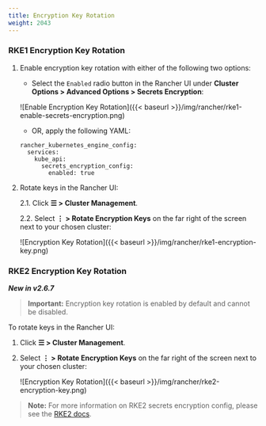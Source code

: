 ```yaml
---
title: Encryption Key Rotation
weight: 2043
---
```


### RKE1 Encryption Key Rotation

1. Enable encryption key rotation with either of the following two options:

    - Select the `Enabled` radio button in the Rancher UI under **Cluster Options > Advanced Options > Secrets Encryption**:

    ![Enable Encryption Key Rotation]({{< baseurl >}}/img/rancher/rke1-enable-secrets-encryption.png)

    - OR, apply the following YAML:

    ```
    rancher_kubernetes_engine_config:
      services:
        kube_api:
          secrets_encryption_config:
            enabled: true
    ```        

2. Rotate keys in the Rancher UI:

    2.1. Click **☰ > Cluster Management**.

    2.2. Select **⋮ > Rotate Encryption Keys** on the far right of the screen next to your chosen cluster:

    ![Encryption Key Rotation]({{< baseurl >}}/img/rancher/rke1-encryption-key.png)

   

### RKE2 Encryption Key Rotation

_**New in v2.6.7**_

>**Important:** Encryption key rotation is enabled by default and cannot be disabled. 

To rotate keys in the Rancher UI:

1. Click **☰ > Cluster Management**.

1. Select **⋮ > Rotate Encryption Keys** on the far right of the screen next to your chosen cluster:

    ![Encryption Key Rotation]({{< baseurl >}}/img/rancher/rke2-encryption-key.png)


>**Note:** For more information on RKE2 secrets encryption config, please see the [RKE2 docs](https://docs.rke2.io/security/secrets_encryption/).